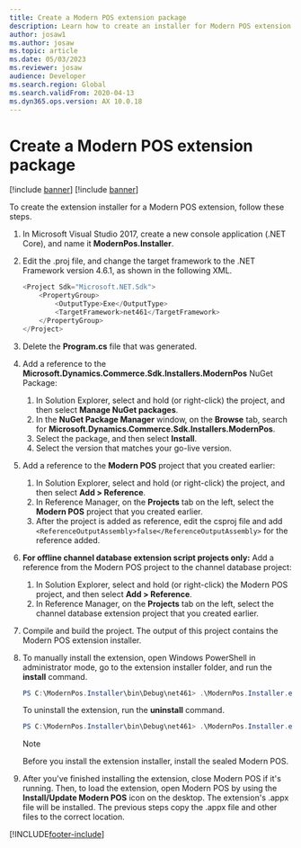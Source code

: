 ```yaml
---
title: Create a Modern POS extension package
description: Learn how to create an installer for Modern POS extension extensions, including a list of steps for creating the installer.
author: josaw1
ms.author: josaw
ms.topic: article
ms.date: 05/03/2023
ms.reviewer: josaw
audience: Developer
ms.search.region: Global
ms.search.validFrom: 2020-04-13
ms.dyn365.ops.version: AX 10.0.18
---
```


# Create a Modern POS extension package

[!include [banner](../../includes/banner.md)]
[!include [banner](../../includes/retail-sdk-deprecation-banner.md)]

To create the extension installer for a Modern POS extension, follow these steps.

1. In Microsoft Visual Studio 2017, create a new console application (.NET Core), and name it **ModernPos.Installer**.
2. Edit the .proj file, and change the target framework to the .NET Framework version 4.6.1, as shown in the following XML.

    ```Javascript
    <Project Sdk="Microsoft.NET.Sdk">
        <PropertyGroup>
            <OutputType>Exe</OutputType>
            <TargetFramework>net461</TargetFramework>
        </PropertyGroup>
    </Project>
    ```

3. Delete the **Program.cs** file that was generated.
4. Add a reference to the **Microsoft.Dynamics.Commerce.Sdk.Installers.ModernPos** NuGet Package:

    1. In Solution Explorer, select and hold (or right-click) the project, and then select **Manage NuGet packages**.
    2. In the **NuGet Package Manager** window, on the **Browse** tab, search for **Microsoft.Dynamics.Commerce.Sdk.Installers.ModernPos**.
    3. Select the package, and then select **Install**.
    4. Select the version that matches your go-live version.

5. Add a reference to the **Modern POS** project that you created earlier:

    1. In Solution Explorer, select and hold (or right-click) the project, and then select **Add &gt; Reference**.
    2. In Reference Manager, on the **Projects** tab on the left, select the **Modern POS** project that you created earlier.
    3. After the project is added as reference, edit the csproj file and add `<ReferenceOutputAssembly>false</ReferenceOutputAssembly>` for the reference added.

6. **For offline channel database extension script projects only:** Add a reference from the Modern POS project to the channel database project:

    1. In Solution Explorer, select and hold (or right-click) the Modern POS project, and then select **Add &gt; Reference**.
    2. In Reference Manager, on the **Projects** tab on the left, select the channel database extension project that you created earlier.

7. Compile and build the project. The output of this project contains the Modern POS extension installer.
8. To manually install the extension, open Windows PowerShell in administrator mode, go to the extension installer folder, and run the **install** command.

    ```powershell
    PS C:\ModernPos.Installer\bin\Debug\net461> .\ModernPos.Installer.exe install
    ```

    To uninstall the extension, run the **uninstall** command.

    ```powershell
    PS C:\ModernPos.Installer\bin\Debug\net461> .\ModernPos.Installer.exe uninstall
    ```

    > [!NOTE]
    > Before you install the extension installer, install the sealed Modern POS.

9. After you've finished installing the extension, close Modern POS if it's running. Then, to load the extension, open Modern POS by using the **Install/Update Modern POS** icon on the desktop. The extension's .appx file will be installed. The previous steps copy the .appx file and other files to the correct location.

[!INCLUDE[footer-include](../../../includes/footer-banner.md)]
